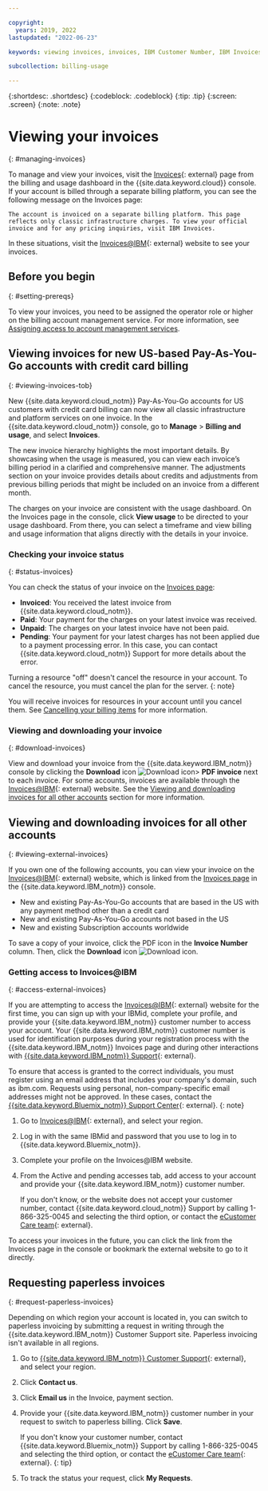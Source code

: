 ```yaml
---

copyright:
  years: 2019, 2022
lastupdated: "2022-06-23"

keywords: viewing invoices, invoices, IBM Customer Number, IBM Invoices, RSET, external invoice website, paperless invoice, request paperless invoice

subcollection: billing-usage

---
```


{:shortdesc: .shortdesc}
{:codeblock: .codeblock}
{:tip: .tip}
{:screen: .screen}
{:note: .note}

# Viewing your invoices 
{: #managing-invoices}

To manage and view your invoices, visit the [Invoices](https://cloud.ibm.com/billing/invoices){: external} page from the billing and usage dashboard in the {{site.data.keyword.cloud}} console. If your account is billed through a separate billing platform, you can see the following message on the Invoices page:

`The account is invoiced on a separate billing platform. This page reflects only classic infrastructure charges. To view your official invoice and for any pricing inquiries, visit IBM Invoices.`

In these situations, visit the [Invoices@IBM](http://ibm.com/invoices){: external} website to see your invoices.

## Before you begin
{: #setting-prereqs}

To view your invoices, you need to be assigned the operator role or higher on the billing account management service. For more information, see [Assigning access to account management services](/docs/account?topic=account-account-services).

## Viewing invoices for new US-based Pay-As-You-Go accounts with credit card billing
{: #viewing-invoices-tob}

New {{site.data.keyword.cloud_notm}} Pay-As-You-Go accounts for US customers with credit card billing can now view all classic infrastructure and platform services on one invoice. In the {{site.data.keyword.cloud_notm}} console, go to **Manage** > **Billing and usage**, and select **Invoices**. 

The new invoice hierarchy highlights the most important details. By showcasing when the usage is measured, you can view each invoice’s billing period in a clarified and comprehensive manner. The adjustments section on your invoice provides details about credits and adjustments from previous billing periods that might be included on an invoice from a different month. 

The charges on your invoice are consistent with the usage dashboard. On the Invoices page in the console, click **View usage** to be directed to your usage dashboard. From there, you can select a timeframe and view billing and usage information that aligns directly with the details in your invoice. 

### Checking your invoice status 
{: #status-invoices}

You can check the status of your invoice on the [Invoices page](/billing/invoices): 

* **Invoiced**: You received the latest invoice from {{site.data.keyword.cloud_notm}}. 
* **Paid**: Your payment for the charges on your latest invoice was received.
* **Unpaid**: The charges on your latest invoice have not been paid.
* **Pending**: Your payment for your latest charges has not been applied due to a payment processing error. In this case, you can contact {{site.data.keyword.cloud_notm}} Support for more details about the error. 

Turning a resource "off" doesn't cancel the resource in your account. To cancel the resource, you must cancel the plan for the server. 
{: note}

You will receive invoices for resources in your account until you cancel them. See [Cancelling your billing items](/docs/billing-usage?topic=billing-usage-cancel-billing-items) for more information. 

### Viewing and downloading your invoice
{: #download-invoices}

View and download your invoice from the {{site.data.keyword.IBM_notm}} console by clicking the **Download** icon ![Download icon](../icons/download.svg "Download")> **PDF invoice** next to each invoice. For some accounts, invoices are available through the [Invoices@IBM](http://ibm.com/invoices){: external} website. See the [Viewing and downloading invoices for all other accounts](#viewing-external-invoices) section for more information.

## Viewing and downloading invoices for all other accounts 
{: #viewing-external-invoices}

If you own one of the following accounts, you can view your invoice on the [Invoices@IBM](http://ibm.com/invoices){: external} website, which is linked from the [Invoices page](/billing/invoices) in the {{site.data.keyword.IBM_notm}} console.

 * New and existing Pay-As-You-Go accounts that are based in the US with any payment method other than a credit card
 * New and existing Pay-As-You-Go accounts not based in the US
 * New and existing Subscription accounts worldwide
 
To save a copy of your invoice, click the PDF icon in the **Invoice Number** column. Then, click the **Download** icon ![Download icon](../icons/download.svg "Download").

### Getting access to Invoices@IBM   
{: #access-external-invoices}

If you are attempting to access the [Invoices@IBM](http://ibm.com/invoices){: external} website for the first time, you can sign up with your IBMid, complete your profile, and provide your {{site.data.keyword.IBM_notm}} customer number to access your account. Your {{site.data.keyword.IBM_notm}} customer number is used for identification purposes during your registration process with the {{site.data.keyword.IBM_notm}} Invoices page and during other interactions with [{{site.data.keyword.IBM_notm}} Support](https://www.ibm.com/support/home/){: external}.

To ensure that access is granted to the correct individuals, you must register using an email address that includes your company's domain, such as ibm.com. Requests using personal, non-company-specific email addresses might not be approved. In these cases, contact the [{{site.data.keyword.Bluemix_notm}} Support Center](https://{DomainName}/unifiedsupport/supportcenter){: external}. 
{: note}

1. Go to [Invoices@IBM](http://ibm.com/invoices){: external}, and select your region.
1. Log in with the same IBMid and password that you use to log in to {{site.data.keyword.Bluemix_notm}}. 
1. Complete your profile on the Invoices@IBM website. 
1. From the Active and pending accesses tab, add access to your account and provide your {{site.data.keyword.IBM_notm}} customer number. 
  
   If you don't know, or the website does not accept your customer number, contact {{site.data.keyword.cloud_notm}} Support by calling 1-866-325-0045 and selecting the third option, or contact the [eCustomer Care team](https://www-112.ibm.com/software/howtobuy/passportadvantage/paocustomer/docs/en_US/ecare.html){: external}. 

To access your invoices in the future, you can click the link from the Invoices page in the console or bookmark the external website to go to it directly.

## Requesting paperless invoices
{: #request-paperless-invoices}

Depending on which region your account is located in, you can switch to paperless invoicing by submitting a request in writing through the {{site.data.keyword.IBM_notm}} Customer Support site. Paperless invoicing isn't available in all regions. 

1. Go to [{{site.data.keyword.IBM_notm}} Customer Support](https://www.ibm.com/support/customer/zz/en/selectcountrylang.html){: external}, and select your region. 
2. Click **Contact us**. 
3. Click **Email us** in the Invoice, payment section.
4. Provide your {{site.data.keyword.IBM_notm}} customer number in your request to switch to paperless billing. Click **Save**. 

   If you don't know your customer number, contact {{site.data.keyword.Bluemix_notm}} Support by calling 1-866-325-0045 and selecting the third option, or contact the [eCustomer Care team](https://www-112.ibm.com/software/howtobuy/passportadvantage/paocustomer/docs/en_US/ecare.html){: external}. 
   {: tip}

5. To track the status your request, click **My Requests**.
